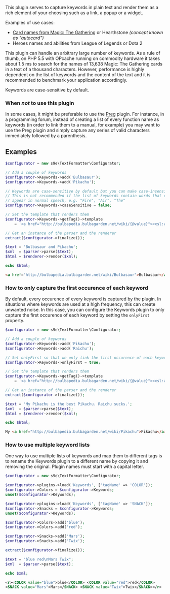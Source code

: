 This plugin serves to capture keywords in plain text and render them as a rich element of your choosing such as a link, a popup or a widget.

Examples of use cases:

  * [Card names from Magic: The Gathering](MTG.md) or Hearthstone *(concept known as "autocard")*
  * Heroes names and abilities from League of Legends or Dota 2

This plugin can handle an arbitrary large number of keywords. As a rule of thumb, on PHP 5.5 with OPcache running on commodity hardware it takes about 1.5 ms to search for the names of 13,638 Magic: The Gathering cards in a text of a thousand characters. However, performance is highly dependent on the list of keywords and the content of the text and it is recommended to benchmark your application accordingly.

Keywords are case-sensitive by default.

### When *not* to use this plugin

In some cases, it might be preferable to use the [Preg](../Preg/Synopsis.md) plugin. For instance, in a programming forum, instead of creating a list of every function name as keywords (in order to link them to a manual, for example) you may want to use the Preg plugin and simply capture any series of valid characters immediately followed by a parenthesis.


## Examples

```php
$configurator = new s9e\TextFormatter\Configurator;

// Add a couple of keywords
$configurator->Keywords->add('Bulbasaur');
$configurator->Keywords->add('Pikachu');

// Keywords are case-sensitive by default but you can make case-insensitive.
// This is not recommended if the list of keywords contain words that could
// appear in normal speech, e.g. "Fire", "Air", "The"
$configurator->Keywords->caseSensitive = false;

// Set the template that renders them
$configurator->Keywords->getTag()->template
	= '<a href="http://bulbapedia.bulbagarden.net/wiki/{@value}"><xsl:apply-templates/></a>';

// Get an instance of the parser and the renderer
extract($configurator->finalize());

$text = 'Bulbasaur and Pikachu';
$xml  = $parser->parse($text);
$html = $renderer->render($xml);

echo $html;
```
```html
<a href="http://bulbapedia.bulbagarden.net/wiki/Bulbasaur">Bulbasaur</a> and <a href="http://bulbapedia.bulbagarden.net/wiki/Pikachu">Pikachu</a>
```


### How to only capture the first occurence of each keyword

By default, every occurence of every keyword is captured by the plugin. In situations where keywords are used at a high frequency, this can create unwanted noise. In this case, you can configure the Keywords plugin to only capture the first occurence of each keyword by setting the `onlyFirst` property.

```php
$configurator = new s9e\TextFormatter\Configurator;

// Add a couple of keywords
$configurator->Keywords->add('Pikachu');
$configurator->Keywords->add('Raichu');

// Set onlyFirst so that we only link the first occurence of each keyword
$configurator->Keywords->onlyFirst = true;

// Set the template that renders them
$configurator->Keywords->getTag()->template
	= '<a href="http://bulbapedia.bulbagarden.net/wiki/{@value}"><xsl:apply-templates/></a>';

// Get an instance of the parser and the renderer
extract($configurator->finalize());

$text = 'My Pikachu is the best Pikachu. Raichu sucks.';
$xml  = $parser->parse($text);
$html = $renderer->render($xml);

echo $html;
```
```html
My <a href="http://bulbapedia.bulbagarden.net/wiki/Pikachu">Pikachu</a> is the best Pikachu. <a href="http://bulbapedia.bulbagarden.net/wiki/Raichu">Raichu</a> sucks.
```


### How to use multiple keyword lists

One way to use multiple lists of keywords and map them to different tags is to rename the Keywords plugin to a different name by copying it and removing the original. Plugin names must start with a capital letter.

```php
$configurator = new s9e\TextFormatter\Configurator;

$configurator->plugins->load('Keywords', ['tagName' => 'COLOR']);
$configurator->Colors = $configurator->Keywords;
unset($configurator->Keywords);

$configurator->plugins->load('Keywords', ['tagName' => 'SNACK']);
$configurator->Snacks = $configurator->Keywords;
unset($configurator->Keywords);

$configurator->Colors->add('blue');
$configurator->Colors->add('red');

$configurator->Snacks->add('Mars');
$configurator->Snacks->add('Twix');

extract($configurator->finalize());

$text = "blue red\nMars Twix";
$xml  = $parser->parse($text);

echo $xml;
```
```xml
<r><COLOR value="blue">blue</COLOR> <COLOR value="red">red</COLOR>
<SNACK value="Mars">Mars</SNACK> <SNACK value="Twix">Twix</SNACK></r>
```
